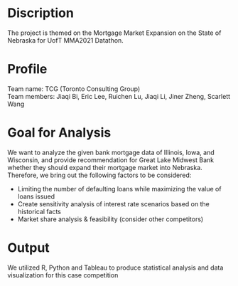 # Discription
The project is themed on the Mortgage Market Expansion on the State of Nebraska for UofT MMA2021 Datathon.

# Profile
Team name: TCG (Toronto Consulting Group) <br />
Team members: Jiaqi Bi, Eric Lee, Ruichen Lu, Jiaqi Li, Jiner Zheng, Scarlett Wang

# Goal for Analysis
We want to analyze the given bank mortgage data of Illinois, Iowa, and Wisconsin, and provide recommendation for Great Lake Midwest Bank whether they should expand their mortgage market into Nebraska. Therefore, we bring out the following factors to be considered: <br />
* Limiting the number of defaulting loans while maximizing the value of loans issued
* Create sensitivity analysis of interest rate scenarios based on the historical facts
* Market share analysis & feasibility (consider other competitors)

# Output
We utilized R, Python and Tableau to produce statistical analysis and data visualization for this case competition
